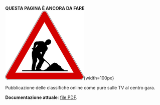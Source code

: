 **QUESTA PAGINA È ANCORA DA FARE**  
![Lavori in corso](../../img/lavori_in_corso.png){width=100px}

Pubblicazione delle classifiche online come pure sulle TV al centro gara.

**Documentazione attuale**: [file PDF](../inc/Classifiche%20Online-Televisioni%20_%20impostazioniV2023.4.pdf).

